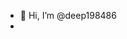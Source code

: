- 👋 Hi, I’m @deep198486
- 
<!---
deep198486/deep198486 is a ✨ special ✨ repository because its `README.md` (this file) appears on your GitHub profile.
You can click the Preview link to take a look at your changes.
--->
